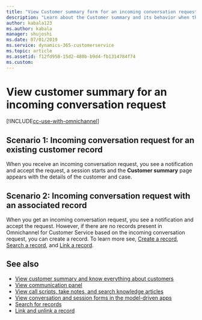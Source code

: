 ```yaml
---
title: "View Customer summary form for an incoming conversation request | MicrosoftDocs"
description: "Learn about the Customer summary and its behavior when the agent gets and incoming conversation request."
author: kabala123
ms.author: kabala
manager: shujoshi
ms.date: 07/01/2019
ms.service: dynamics-365-customerservice
ms.topic: article
ms.assetid: f12fd958-15d2-480b-b9d4-fb1314784f74
ms.custom: 
---
```

# View customer summary for an incoming conversation request

[!INCLUDE[cc-use-with-omnichannel](../../../includes/cc-use-with-omnichannel.md)]

## Scenario 1: Incoming conversation request for an existing customer record  

When you receive an incoming conversation request, you see a notification and accept the request, a session starts and the **Customer summary** page appears with the details of the customer and case.

## Scenario 2: Incoming conversation request with an associated record

When you get an incoming conversation request, you see a notification and accept the request. However, if there are no records present in Omnichannel for Customer Service based on the incoming conversation request, you can create a record. To learn more see, [Create a record](create-record.md), [Search a record](search-record.md),  and [Link a record](link-unlink-record.md).


## See also

- [View customer summary and know everything about customers](customer-summary.md)
- [View communication panel](left-control-panel.md)
- [View call scripts, take notes, and search knowledge articles](right-control-panel.md)
- [View conversation and session forms in the model-driven apps](view-omnichannel-conversation-session.md)
- [Search for records](search-record.md)
- [Link and unlink a record](link-unlink-record.md)
